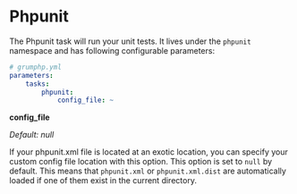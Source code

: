 # Phpunit

The Phpunit task will run your unit tests.
It lives under the `phpunit` namespace and has following configurable parameters:

```yaml
# grumphp.yml
parameters:
    tasks:
        phpunit:
            config_file: ~
```

**config_file**

*Default: null*

If your phpunit.xml file is located at an exotic location, you can specify your custom config file location with this option.
This option is set to `null` by default.
This means that `phpunit.xml` or `phpunit.xml.dist` are automatically loaded if one of them exist in the current directory.
